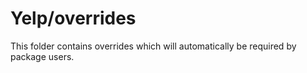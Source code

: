 # Yelp/overrides

This folder contains overrides which will automatically be required by package users.
